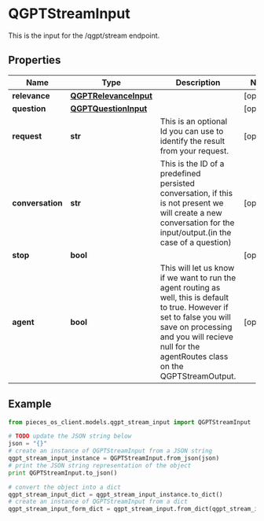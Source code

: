 # QGPTStreamInput

This is the input for the /qgpt/stream endpoint.

## Properties

Name | Type | Description | Notes
------------ | ------------- | ------------- | -------------
**relevance** | [**QGPTRelevanceInput**](QGPTRelevanceInput) |  | [optional] 
**question** | [**QGPTQuestionInput**](QGPTQuestionInput) |  | [optional] 
**request** | **str** | This is an optional Id you can use to identify the result from your request. | [optional] 
**conversation** | **str** | This is the ID of a predefined persisted conversation, if this is not present we will create a new conversation for the input/output.(in the case of a question) | [optional] 
**stop** | **bool** |  | [optional] 
**agent** | **bool** | This will let us know if we want to run the agent routing as well, this is default to true. However if set to false you will save on processing and you will recieve null for the agentRoutes class on the QGPTStreamOutput. | [optional] 

## Example

```python
from pieces_os_client.models.qgpt_stream_input import QGPTStreamInput

# TODO update the JSON string below
json = "{}"
# create an instance of QGPTStreamInput from a JSON string
qgpt_stream_input_instance = QGPTStreamInput.from_json(json)
# print the JSON string representation of the object
print QGPTStreamInput.to_json()

# convert the object into a dict
qgpt_stream_input_dict = qgpt_stream_input_instance.to_dict()
# create an instance of QGPTStreamInput from a dict
qgpt_stream_input_form_dict = qgpt_stream_input.from_dict(qgpt_stream_input_dict)
```




